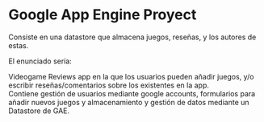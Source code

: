 # Google App Engine Proyect

Consiste en una datastore que almacena juegos, reseñas, y los autores de estas.

El enunciado sería:

Videogame Reviews app en la que los usuarios pueden añadir juegos, 
y/o escribir reseñas/comentarios sobre los existentes en la app. \
Contiene gestión de usuarios mediante google accounts, formularios para añadir nuevos juegos 
y almacenamiento y gestión de datos mediante un Datastore de GAE.
